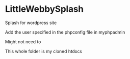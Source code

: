 # LittleWebbySplash
Splash for wordpress site

Add the user specified in the phpconfig file in myphpadmin

Might not need to 

This whole folder is my cloned htdocs

